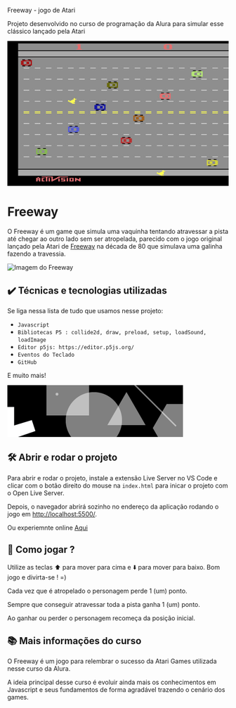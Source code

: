 Freeway - jogo de Atari

Projeto desenvolvido no curso de programação da Alura para simular esse clássico lançado pela Atari

![Freeway](img/FreewayOriginal.jpg)

# Freeway

O Freeway é um game que simula uma vaquinha tentando atravessar a pista até chegar ao outro lado sem ser atropelada, parecido com o jogo original lançado pela Atari de <a href="https://www.youtube.com/watch?v=8cd5VPARfNM">Freeway</a> na década de 80 que simulava uma galinha fazendo a travessia.

<img src="screencapture.png" alt="Imagem do Freeway" width="50%">

## ✔️ Técnicas e tecnologias utilizadas

Se liga nessa lista de tudo que usamos nesse projeto:

- `Javascript`
- `Bibliotecas P5 : collide2d, draw, preload, setup, loadSound, loadImage`
- `Editor p5js: https://editor.p5js.org/`
- `Eventos do Teclado`
- `GitHub`

E muito mais!

![p5collide2d](img/p5collide2d.png)

## 🛠️ Abrir e rodar o projeto

Para abrir e rodar o projeto, instale a extensão Live Server no VS Code e clicar com o botão direito do mouse na `index.html` para inicar o projeto com o Open Live Server.

Depois, o navegador abrirá sozinho no endereço da aplicação rodando o jogo em <a href="http://localhost:5500/">http://localhost:5500/</a>.

Ou experiemnte online <a href="https://editor.p5js.org/devdesignerstudio/full/XHlP_6WZ0">Aqui</a>

## 🏓 Como jogar ?

Utilize as teclas ⬆️ para mover para cima e ⬇️ para mover para baixo.
Bom jogo e divirta-se ! =)

Cada vez que é atropelado o personagem perde 1 (um) ponto.

Sempre que conseguir atravessar toda a pista ganha 1 (um) ponto.

Ao ganhar ou perder o personagem recomeça da posição inicial.

## 📚 Mais informações do curso

O Freeway é um jogo para relembrar o sucesso da Atari Games utilizada nesse curso da Alura.

A ideia principal desse curso é evoluir ainda mais os conhecimentos em Javascript e seus fundamentos de forma agradável trazendo o cenário dos games.
